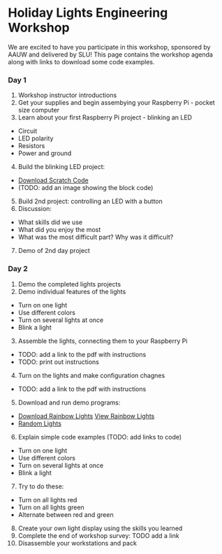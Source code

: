 # Holiday Lights Engineering Workshop
We are excited to have you participate in this workshop, sponsored by AAUW and delivered by SLU! This page contains the workshop agenda along with links to download some code examples.

### Day 1

1. Workshop instructor introductions
2. Get your supplies and begin assembying your Raspberry Pi - pocket size computer
3. Learn about your first Raspberry Pi project - blinking an LED
  - Circuit
  - LED polarity
  - Resistors
  - Power and ground
4. Build the blinking LED project: 
  - <a href="scratch/blinkingLED.sb3 download">Download Scratch Code</a>
  - (TODO: add an image showing the block code)
5. Build 2nd project: controlling an LED with a button
6. Discussion:
  - What skills did we use
  - What did you enjoy the most 
  - What was the most difficult part? Why was it difficult?
7. Demo of 2nd day project

### Day 2

1. Demo the completed lights projects
2. Demo individual features of the lights
  - Turn on one light
  - Use different colors
  - Turn on several lights at once
  - Blink a light
3. Assemble the lights, connecting them to your Raspberry Pi
  - TODO: add a link to the pdf with instructions
  - TODO: print out instructions
4. Turn on the lights and make configuration chagnes
  - TODO: add a link to the pdf with instructions
5. Download and run demo programs:
  - <a href='python/rainbowLights.py' download>Download Rainbow Lights</a> <a href='python/rainbowLights.py'>View Rainbow Lights</a>
  - <a href='python/randomLights.py' download>Random Lights</a>
6. Explain simple code examples (TODO: add links to code)
  - Turn on one light
  - Use different colors
  - Turn on several lights at once
  - Blink a light
7. Try to do these:
  - Turn on all lights red
  - Turn on all lights green
  - Alternate between red and green
8. Create your own light display using the skills you learned
9. Complete the end of workshop survey: TODO add a link
10. Disassemble your workstations and pack
